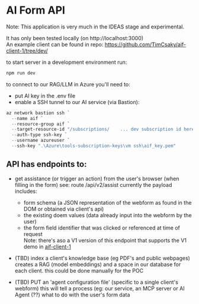 # AI Form API

Note: This application is very much in the IDEAS stage and experimental.

It has only been tested locally (on http://localhost:3000)<br />
An example client can be found in repo: https://github.com/TimCsaky/aif-client-1/tree/dev/

to start server in a development environment run:

```bash
npm run dev
```

to connect to our RAG/LLM in Azure you'll need to:
* put AI key in the .env file
* enable a SSH tunnel to our AI service (via Bastion):

```powershell
az network bastion ssh `
  --name aif `
  --resource-group aif `
  --target-resource-id "/subscriptions/    ... dev subscription id here ... /resourceGroups/aif/providers/Microsoft.Compute/virtualMachines/aif" `
  --auth-type ssh-key `
  --username azureuser `
  --ssh-key ".\Azure\tools-subscription-keys\vm ssh\aif_key.pem"

```

## API has endpoints to:

* get assistance (or trigger an action) from the user's browser (when filling in the form)
  see: route /api/v2/assist 
  currently the payload includes:
  - form schema (a JSON representation of the webform as found in the DOM or obtained via client's api)
  - the existing doem values (data already input into the webform by the user)
  - the form field identifier that was clicked or referenced at time of request<br />
  Note: there's aso a V1 version of this endpoint that supports the V1 demo in [aif-client-1](https://github.com/TimCsaky/aif-client-1/tree/dev/)


* (TBD) index a client's knowledge base (eg PDF's and public webpages)
  creates a RAG (model embeddings) and a space in our database for each client.
  this could be done manually for the POC

* (TBD) PUT an 'agent configuration file' (specific to a single client's webform)
  this will tell a process (eg: our service, an MCP server or AI Agent (??) what to do with the user's form data 
